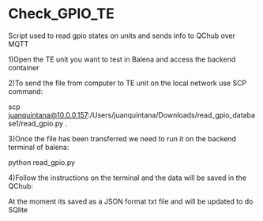 # Check_GPIO_TE
Script used to read gpio states on units and sends info to QChub over MQTT

1)Open the TE unit you want to test in Balena and access the backend container

2)To send the file from computer to TE unit on the local network use SCP command:

scp juanquintana@10.0.0.157:/Users/juanquintana/Downloads/read_gpio_database1/read_gpio.py .

3)Once the file has been transferred we need to run it on the backend terminal of balena:

python read_gpio.py

4)Follow the instructions on the terminal and the data will be saved in the QChub:

At the moment its saved as a JSON format txt file and will be updated to do SQlite

